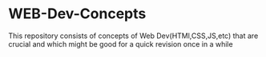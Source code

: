 # WEB-Dev-Concepts
This repository consists of concepts of Web Dev(HTMl,CSS,JS,etc) that are crucial and which might be good for a quick revision once in a while
